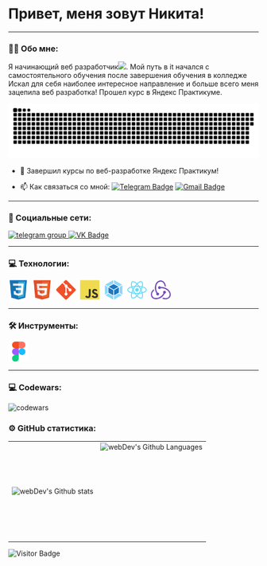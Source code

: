 
# Привет, меня зовут Никита!

---

### :man_technologist: Обо мне:

Я начинающий веб разработчик<img src="https://media.giphy.com/media/WUlplcMpOCEmTGBtBW/giphy.gif" width="30px">. Мой путь в it начался с самостоятельного обучения после завершения обучения в колледже Искал для себя наиболее интересное направление и больше всего меня зацепила веб разработка! Прошел курс в Яндекс Практикуме.

<p align="center">
 <img width="600" src="assets/github-snake.svg" alt="snake"/>
</p>

- :seedling: Завершил курсы по веб-разработке Яндекс Практикум!

- :mailbox: Как связаться со мной: [![Telegram Badge](https://img.shields.io/badge/-NikitaAkmaikin-blue?style=flat&logo=Telegram&logoColor=white)](https://t.me/NikitaAkmaikin) [![Gmail Badge](https://img.shields.io/badge/-Gmail-red?style=flat&logo=Gmail&logoColor=white)](mailto:nikitaakmaikin@gmail.com)

---

### 🤝 Социальные сети:

  <div id="badges">
   <a href="https://t.me/NikitaAkmaikin" target="_blank">
 <img src="https://cdn-icons-png.flaticon.com/512/2111/2111646.png" width="40" height="40" alt="telegram group"/>
 </a>
    <a href="https://vk.com/id388738082" target="_blank">
      <img src="https://cdn-icons-png.flaticon.com/512/145/145813.png" width="40" height="40" alt="VK Badge"/>
    </a>
  </div>

---

### 💻 Технологии:

<div>
  <img src="https://github.com/devicons/devicon/blob/master/icons/css3/css3-original.svg" title="css" alt="css" width="40" height="40"/>&nbsp
  <img src="https://github.com/devicons/devicon/blob/master/icons/html5/html5-original.svg" title="html5" alt="html5" width="40" height="40"/>&nbsp
  <img src="https://github.com/devicons/devicon/blob/master/icons/git/git-original.svg" title="git" alt="git" width="40" height="40"/>&nbsp
  <img src="https://github.com/devicons/devicon/blob/master/icons/javascript/javascript-original.svg" title="javascript" alt="javascript" width="40" height="40"/>&nbsp
  <img src="https://github.com/devicons/devicon/blob/master/icons/webpack/webpack-original.svg" title="webpack" alt="webpack" width="40" height="40"/>&nbsp;
  <img src="https://github.com/devicons/devicon/blob/master/icons/react/react-original.svg" title="reactjs" alt="reactjs" width="40" height="40"/>&nbsp
  <!-- <img src="https://github.com/devicons/devicon/blob/master/icons/nodejs/nodejs-original.svg" title="nodejs" alt="nodejs" width="40" height="40"/>&nbsp -->
  <img src="https://github.com/devicons/devicon/blob/master/icons/redux/redux-original.svg" title="redux" alt="redux" width="40" height="40"/>&nbsp;
</div>

---

### 🛠 Инструменты:

<div>
  <img src="https://github.com/devicons/devicon/blob/master/icons/figma/figma-original.svg" title="figma" alt="figma" width="40" height="40"/>&nbsp;
</div>

---

<!-- ### 💻 Пройденные курсы:

| Курсы                                                           | Дата              |
| ----------------------------------------------------------------| :---------------: |
| netology.ru/Старт в программировании                            | 02/2023 - 03/2023 |
| stepik.org/Основы программирования на C. Задачи.                | 02/2023 - 03/2023 |
| netology.ru/Основы верстки сайта                                | 02/2023 - 03/2023 |
| netology.ru/Первые шаги в JavaScript: создаём сайт и приложение | 02/2023 - 03/2023 |
| stepik.org/Веб-разработка для начинающих: HTML и CSS            | 02/2023 - 03/2023 |
| stepik.org/JavaScript для начинающих                            | 04/2023 - 04/2023 |
| stepik.org/Web-технологии: начальный уровень                    | 05/2023 - 05/2023 |
| practicum.yandex/Факультет Веб разработки                       | 06/2023 - xx/2024 |

--- -->

### 💻 Codewars:

![codewars](https://www.codewars.com/users/FRILANSERxxx/badges/large)

### ⚙️ GitHub статистика:

<table>
  <tr>
    <td>
      <img align="left" src="http://github-readme-streak-stats.herokuapp.com?user=NikitaAkmaikin&theme=dark&background=000000" alt="webDev's Github stats" />
    </td>
    <td>
      <img height="195px" align="right" alt="webDev's Github Languages" src="https://github-readme-stats-sigma-five.vercel.app/api/top-langs/?username=NikitaAkmaikin&layout=compact&theme=vision-friendly-dark" />
    </td>
  </tr>
</table>

![Visitor Badge](https://visitor-badge.laobi.icu/badge?page_id=NikitaAkmaikin)
